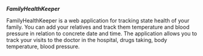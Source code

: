 **_FamilyHealthKeeper_**

FamilyHealthKeeper is a web application for tracking state health of your family.
You can add your relatives and track them temperature and blood pressure in relation to concrete date and time.
The application allows you to track your visits to the doctor in the hospital, drugs taking, body temperature, blood pressure.




